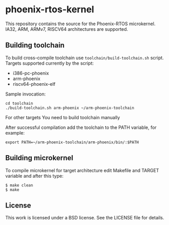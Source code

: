# phoenix-rtos-kernel
This repository contains the source for the Phoenix-RTOS microkernel.
IA32, ARM, ARMv7, RISCV64 architectures are supported.

## Building toolchain
To build cross-compile toolchain use `toolchain/build-toolchain.sh` script.
Targets supported currently by the script:
- i386-pc-phoenix
- arm-phoenix
- riscv64-phoenix-elf

Sample invocation:
```
cd toolchain
./build-toolchain.sh arm-phoenix ~/arm-phoenix-toolchain
```

For other targets You need to build toolchain manually

After successful compilation add the toolchain to the PATH variable, for example:
```
export PATH=~/arm-phoenix-toolchain/arm-phoenix/bin/:$PATH
```

## Building microkernel
To compile microkernel for target architecture edit Makefile and TARGET variable and after this type:

	$ make clean
	$ make

## License
This work is licensed under a BSD license. See the LICENSE file for details.
